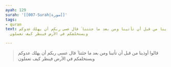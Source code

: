 ```yaml
---
ayah: 129
surah: '[[007-Surah|سورة]]'
tags:
- quran
text: قالوا أوذينا من قبل أن تأتينا ومن بعد ما جئتنا ۚ قال عسى ربكم أن يهلك عدوكم
  ويستخلفكم في الأرض فينظر كيف تعملون

---
```

> قالوا أوذينا من قبل أن تأتينا ومن بعد ما جئتنا ۚ قال عسى ربكم أن يهلك عدوكم ويستخلفكم في الأرض فينظر كيف تعملون
